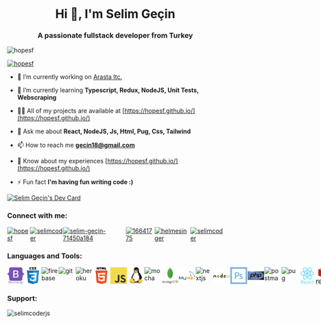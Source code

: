 <h1 align="center">Hi 👋, I'm Selim Geçin</h1>
<h3 align="center">A passionate fullstack developer from Turkey</h3>

<p align="left"> <img src="https://komarev.com/ghpvc/?username=hopesf&label=Profile%20views&color=0e75b6&style=flat" alt="hopesf" /> </p>
<span><a href="https://github.com/ryo-ma/github-profile-trophy"><img src="https://github-profile-trophy.vercel.app/?username=hopesf" alt="hopesf" /></a> </span>  

- 🔭 I’m currently working on [Arasta Itc.](https://arastaitc.com/)

- 🌱 I’m currently learning **Typescript, Redux, NodeJS, Unit Tests, Webscraping**

- 👨‍💻 All of my projects are available at [https://hopesf.github.io/](https://hopesf.github.io/)

- 💬 Ask me about **React, NodeJS, Js, Html, Pug, Css, Tailwind**

- 📫 How to reach me **gecin18@gmail.com**

- 📄 Know about my experiences [https://hopesf.github.io/](https://hopesf.github.io/)

- ⚡ Fun fact **I'm having fun writing code :)**

<a href="https://app.daily.dev/hopesf"><img src="https://api.daily.dev/devcards/8395e04ba3a34978b481d6d75559c8ca.png?r=yal" width="250" alt="Selim Geçin's Dev Card"/></a>


<h3 align="left">Connect with me:</h3>
<p align="left" style="display: flex; flex-direction:row; align-items:center;">
<a href="https://codepen.io/hopesf" target="blank"><img align="center" src="https://raw.githubusercontent.com/rahuldkjain/github-profile-readme-generator/master/src/images/icons/Social/codepen.svg" alt="hopesf" height="30" width="40" /></a>
<a href="https://twitter.com/selimcoder" target="blank"><img align="center" src="https://raw.githubusercontent.com/rahuldkjain/github-profile-readme-generator/master/src/images/icons/Social/twitter.svg" alt="selimcoder" height="30" width="40" /></a>
<a href="https://linkedin.com/in/selim-geçin-71450a184" target="blank"><img align="center" src="https://raw.githubusercontent.com/rahuldkjain/github-profile-readme-generator/master/src/images/icons/Social/linked-in-alt.svg" alt="selim-geçin-71450a184" height="30" width="40" /></a>
<a href="https://stackoverflow.com/users/16641775" target="blank"><img align="center" src="https://raw.githubusercontent.com/rahuldkjain/github-profile-readme-generator/master/src/images/icons/Social/stack-overflow.svg" alt="16641775" height="30" width="40" /></a>
<a href="https://instagram.com/helmesinger" target="blank"><img align="center" src="https://raw.githubusercontent.com/rahuldkjain/github-profile-readme-generator/master/src/images/icons/Social/instagram.svg" alt="helmesinger" height="30" width="40" /></a>
<a href="https://www.youtube.com/c/selimcoder" target="blank"><img align="center" src="https://raw.githubusercontent.com/rahuldkjain/github-profile-readme-generator/master/src/images/icons/Social/youtube.svg" alt="selimcoder" height="30" width="40" /></a>
</p>

<h3 align="left">Languages and Tools:</h3>
<p align="left" style="display: flex; flex-direction:row; align-items:center;">
<img src="https://raw.githubusercontent.com/devicons/devicon/master/icons/bootstrap/bootstrap-plain-wordmark.svg" alt="bootstrap" width="40" height="40"/>
<img src="https://raw.githubusercontent.com/devicons/devicon/master/icons/css3/css3-original-wordmark.svg" alt="css3" width="40" height="40"/>
<img src="https://www.vectorlogo.zone/logos/firebase/firebase-icon.svg" alt="firebase" width="40" height="40"/>
<img src="https://www.vectorlogo.zone/logos/git-scm/git-scm-icon.svg" alt="git" width="40" height="40"/>
<img src="https://www.vectorlogo.zone/logos/heroku/heroku-icon.svg" alt="heroku" width="40" height="40"/>
<img src="https://raw.githubusercontent.com/devicons/devicon/master/icons/html5/html5-original-wordmark.svg" alt="html5" width="40" height="40"/>
<img src="https://raw.githubusercontent.com/devicons/devicon/master/icons/javascript/javascript-original.svg" alt="javascript" width="40" height="40"/>
<img src="https://raw.githubusercontent.com/devicons/devicon/master/icons/linux/linux-original.svg" alt="linux" width="40" height="40"/>
<img src="https://www.vectorlogo.zone/logos/mochajs/mochajs-icon.svg" alt="mocha" width="40" height="40"/>
<img src="https://raw.githubusercontent.com/devicons/devicon/master/icons/mongodb/mongodb-original-wordmark.svg" alt="mongodb" width="40" height="40"/>
<img src="https://raw.githubusercontent.com/devicons/devicon/master/icons/mysql/mysql-original-wordmark.svg" alt="mysql" width="40" height="40"/>
<img src="https://cdn.worldvectorlogo.com/logos/nextjs-2.svg" alt="nextjs" width="40" height="40"/>
<img src="https://raw.githubusercontent.com/devicons/devicon/master/icons/nodejs/nodejs-original-wordmark.svg" alt="nodejs" width="40" height="40"/> 
<img src="https://raw.githubusercontent.com/devicons/devicon/master/icons/photoshop/photoshop-line.svg" alt="photoshop" width="40" height="40"/>
<img src="https://raw.githubusercontent.com/devicons/devicon/master/icons/php/php-original.svg" alt="php" width="40" height="40"/>
<img src="https://www.vectorlogo.zone/logos/getpostman/getpostman-icon.svg" alt="postman" width="40" height="40"/>
<img src="https://cdn.worldvectorlogo.com/logos/pug.svg" alt="pug" width="40" height="40"/>
<img src="https://raw.githubusercontent.com/devicons/devicon/master/icons/react/react-original-wordmark.svg" alt="react" width="40" height="40"/>
<img src="https://raw.githubusercontent.com/devicons/devicon/master/icons/redis/redis-original-wordmark.svg" alt="redis" width="40" height="40"/>
<img src="https://raw.githubusercontent.com/detain/svg-logos/780f25886640cef088af994181646db2f6b1a3f8/svg/selenium-logo.svg" alt="selenium" width="40" height="40"/>
<img src="https://www.vectorlogo.zone/logos/tailwindcss/tailwindcss-icon.svg" alt="tailwind" width="40" height="40"/>
</p>
<h3 align="left">Support:</h3>
<p>
  <a href="https://www.buymeacoffee.com/selimcoderjs">
    <img align="left" src="https://cdn.buymeacoffee.com/buttons/v2/default-yellow.png" height="50" width="210" alt="selimcoderjs" />
  </a>
</p>

